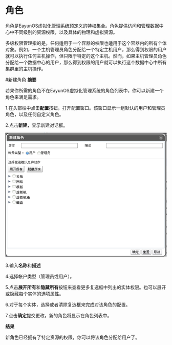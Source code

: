 # 角色
角色是EayunOS虚拟化管理系统预定义的特权集合。角色提供访问和管理数据中心中不同级别的资源权限，以及具体的物理和虚拟资源。

多级权限管理指的是，任何适用于一个容器的权限也适用于这个容器内的所有个体对象。例如，一个主机管理员角色分配给一个特定主机用户，那么得到权限的用户就可以执行任何主机操作，但只限于特定的这个主机。然而，如果主机管理员角色分配给一个数据中心的用户，那么得到权限的用户就可以执行这个数据中心中所有集群里的主机操作。

#新建角色
**摘要**

若果你所需的角色不在EayunOS虚拟化管理系统的角色列表中，你可以新建一个角色来满足需求。

1.在头部栏中点击**配置**按钮，打开配置窗口。该窗口显示一组默认的用户和管理员角色，以及任何自定义角色。

2.点击**新建**，显示新建对话框。

![新建角色窗口](../images/New-Role.png)

3.输入**名称**和**描述**

4.选择帐户类型（管理员或用户）。

5.点击**展开所有**和**隐藏所有**按钮来查看更多复选框中列出的实体权限。也可以展开或隐藏每个实体的选项属性。

6.对于每个实体，选择或者清除复选框来完成对该角色的配置。

7.点击**确定**提交更改，新的角色将显示在角色列表中。

**结果**

新角色已经拥有了特定资源的权限，你可以将该角色分配给用户了。
